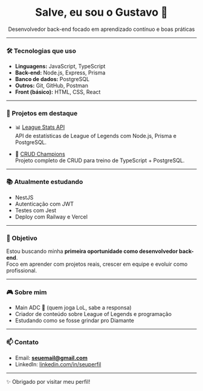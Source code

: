 <h1 align="center">Salve, eu sou o Gustavo 👋</h1>

<p align="center">Desenvolvedor back-end focado em aprendizado contínuo e boas práticas</p>

---

### 🛠️ Tecnologias que uso

- **Linguagens:** JavaScript, TypeScript
- **Back-end:** Node.js, Express, Prisma
- **Banco de dados:** PostgreSQL
- **Outros:** Git, GitHub, Postman
- **Front (básico):** HTML, CSS, React

---

### 🚧 Projetos em destaque

- 📊 [League Stats API](https://github.com/GuhDev0/league-stats-api)  
  API de estatísticas de League of Legends com Node.js, Prisma e PostgreSQL.

- 🧠 [CRUD Champions](https://github.com/GuhDev0/champions-crud)  
  Projeto completo de CRUD para treino de TypeScript + PostgreSQL.

---

### 📚 Atualmente estudando

- NestJS
- Autenticação com JWT
- Testes com Jest
- Deploy com Railway e Vercel

---

### 🎯 Objetivo

Estou buscando minha **primeira oportunidade como desenvolvedor back-end**.  
Foco em aprender com projetos reais, crescer em equipe e evoluir como profissional.

---

### 🎮 Sobre mim

- Main ADC 🎯 (quem joga LoL, sabe a responsa)
- Criador de conteúdo sobre League of Legends e programação
- Estudando como se fosse grindar pro Diamante

---

### 📫 Contato

- Email: **seuemail@gmail.com**
- LinkedIn: [linkedin.com/in/seuperfil](https://linkedin.com/in/seuperfil)

---

✨ Obrigado por visitar meu perfil!

